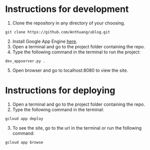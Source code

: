 # Instructions for development
1. Clone the repository in any directory of your choosing.
```
git clone https://github.com/Anthuang/ublog.git
```
2. Install Google App Engine [here](https://cloud.google.com/appengine/docs/standard/python/download).
3. Open a terminal and go to the project folder containing the repo.
4. Type the following command in the terminal to run the project:
```
dev_appserver.py .
```
5. Open browser and go to localhost:8080 to view the site.

# Instructions for deploying
1. Open a terminal and go to the project folder containing the repo.
2. Type the following command in the terminal:
```
gcloud app deploy
```
3. To see the site, go to the url in the terminal or run the following command:
```
gcloud app browse
```
